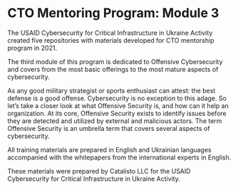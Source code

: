# CTO Mentoring Program: Module 3

The USAID Cybersecurity for Critical Infrastructure in Ukraine Activity created five repositories with materials developed for CTO mentorship program in 2021.

The third module of this program is dedicated to Offensive Cybersecurity and covers from the most basic offerings to the most mature aspects of cybersecurity.

As any good military strategist or sports enthusiast can attest: the best defense is a good offense. Cybersecurity is no exception to this adage. So let’s take a closer look at what Offensive Security is, and how can it help an organization. 
At its core, Offensive Security exists to identify issues before they are detected and utilized by external and malicious actors. The term Offensive Security is an umbrella term that covers several aspects of cybersecurity.  

All training materials are prepared in English and Ukrainian languages accompanied with the whitepapers from the international experts in English.

These materials were prepared by Catalisto LLC for the USAID Cybersecurity for Critical Infrastructure in Ukraine Activity.
